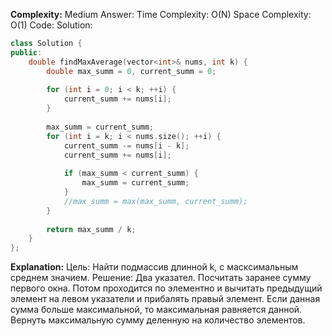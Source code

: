 **Complexity:** Medium
Answer:
	Time Complexity: O(N)
	Space Complexity: O(1)
Code:
Solution:
```cpp
class Solution {
public:
    double findMaxAverage(vector<int>& nums, int k) {
        double max_summ = 0, current_summ = 0;
  
        for (int i = 0; i < k; ++i) {
            current_summ += nums[i];
        }
        
        max_summ = current_summ;
        for (int i = k; i < nums.size(); ++i) {
	        current_summ -= nums[i - k];
            current_summ += nums[i];
  
            if (max_summ < current_summ) {
                max_summ = current_summ;
            }
            //max_summ = max(max_summ, current_summ);
        }
  
        return max_summ / k;
    }
};
```
**Explanation:**
	Цель: Найти подмассив длинной k, с масксимальным среднем значием.
	Решение: Два указател.
	Посчитать заранее сумму первого окна.
	Потом проходится по элементно и вычитать предыдущий элемент на левом указатели и прибалять правый элемент.
	Если данная сумма больше максимальной, то максимальная равняется данной.
	Вернуть максимальную сумму деленную на количество элементов.